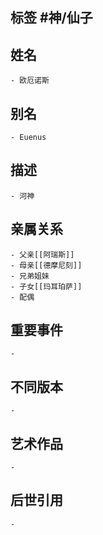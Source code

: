 ## 标签  #神/仙子
## 姓名
	- 欧厄诺斯
## 别名
	- Euenus
## 描述
	- 河神
## 亲属关系
	- 父亲[[阿瑞斯]]
	- 母亲[[德摩尼刻]]
	- 兄弟姐妹
	- 子女[[玛耳珀萨]]
	- 配偶
## 重要事件
	-
## 不同版本
	-
## 艺术作品
	-
## 后世引用
	-
